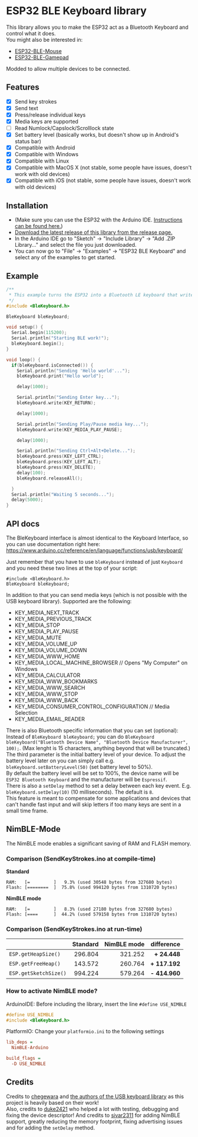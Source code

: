 # ESP32 BLE Keyboard library

This library allows you to make the ESP32 act as a Bluetooth Keyboard and control what it does.  
You might also be interested in:
- [ESP32-BLE-Mouse](https://github.com/T-vK/ESP32-BLE-Mouse)
- [ESP32-BLE-Gamepad](https://github.com/lemmingDev/ESP32-BLE-Gamepad)

Modded to allow multiple devices to be connected.


## Features

 - [x] Send key strokes
 - [x] Send text
 - [x] Press/release individual keys
 - [x] Media keys are supported
 - [ ] Read Numlock/Capslock/Scrolllock state
 - [x] Set battery level (basically works, but doesn't show up in Android's status bar)
 - [x] Compatible with Android
 - [x] Compatible with Windows
 - [x] Compatible with Linux
 - [x] Compatible with MacOS X (not stable, some people have issues, doesn't work with old devices)
 - [x] Compatible with iOS (not stable, some people have issues, doesn't work with old devices)

## Installation
- (Make sure you can use the ESP32 with the Arduino IDE. [Instructions can be found here.](https://github.com/espressif/arduino-esp32#installation-instructions))
- [Download the latest release of this library from the release page.](https://github.com/T-vK/ESP32-BLE-Keyboard/releases)
- In the Arduino IDE go to "Sketch" -> "Include Library" -> "Add .ZIP Library..." and select the file you just downloaded.
- You can now go to "File" -> "Examples" -> "ESP32 BLE Keyboard" and select any of the examples to get started.

## Example

``` C++
/**
 * This example turns the ESP32 into a Bluetooth LE keyboard that writes the words, presses Enter, presses a media key and then Ctrl+Alt+Delete
 */
#include <BleKeyboard.h>

BleKeyboard bleKeyboard;

void setup() {
  Serial.begin(115200);
  Serial.println("Starting BLE work!");
  bleKeyboard.begin();
}

void loop() {
  if(bleKeyboard.isConnected()) {
    Serial.println("Sending 'Hello world'...");
    bleKeyboard.print("Hello world");

    delay(1000);

    Serial.println("Sending Enter key...");
    bleKeyboard.write(KEY_RETURN);

    delay(1000);

    Serial.println("Sending Play/Pause media key...");
    bleKeyboard.write(KEY_MEDIA_PLAY_PAUSE);

    delay(1000);

    Serial.println("Sending Ctrl+Alt+Delete...");
    bleKeyboard.press(KEY_LEFT_CTRL);
    bleKeyboard.press(KEY_LEFT_ALT);
    bleKeyboard.press(KEY_DELETE);
    delay(100);
    bleKeyboard.releaseAll();

  }
  Serial.println("Waiting 5 seconds...");
  delay(5000);
}
```

## API docs
The BleKeyboard interface is almost identical to the Keyboard Interface, so you can use documentation right here:
https://www.arduino.cc/reference/en/language/functions/usb/keyboard/

Just remember that you have to use `bleKeyboard` instead of just `Keyboard` and you need these two lines at the top of your script:
```
#include <BleKeyboard.h>
BleKeyboard bleKeyboard;
```

In addition to that you can send media keys (which is not possible with the USB keyboard library). Supported are the following:
- KEY_MEDIA_NEXT_TRACK
- KEY_MEDIA_PREVIOUS_TRACK
- KEY_MEDIA_STOP
- KEY_MEDIA_PLAY_PAUSE
- KEY_MEDIA_MUTE
- KEY_MEDIA_VOLUME_UP
- KEY_MEDIA_VOLUME_DOWN
- KEY_MEDIA_WWW_HOME
- KEY_MEDIA_LOCAL_MACHINE_BROWSER // Opens "My Computer" on Windows
- KEY_MEDIA_CALCULATOR
- KEY_MEDIA_WWW_BOOKMARKS
- KEY_MEDIA_WWW_SEARCH
- KEY_MEDIA_WWW_STOP
- KEY_MEDIA_WWW_BACK
- KEY_MEDIA_CONSUMER_CONTROL_CONFIGURATION // Media Selection
- KEY_MEDIA_EMAIL_READER

There is also Bluetooth specific information that you can set (optional):
Instead of `BleKeyboard bleKeyboard;` you can do `BleKeyboard bleKeyboard("Bluetooth Device Name", "Bluetooth Device Manufacturer", 100);`. (Max lenght is 15 characters, anything beyond that will be truncated.)  
The third parameter is the initial battery level of your device. To adjust the battery level later on you can simply call e.g.  `bleKeyboard.setBatteryLevel(50)` (set battery level to 50%).  
By default the battery level will be set to 100%, the device name will be `ESP32 Bluetooth Keyboard` and the manufacturer will be `Espressif`.  
There is also a `setDelay` method to set a delay between each key event. E.g. `bleKeyboard.setDelay(10)` (10 milliseconds). The default is `8`.  
This feature is meant to compensate for some applications and devices that can't handle fast input and will skip letters if too many keys are sent in a small time frame.  

## NimBLE-Mode
The NimBLE mode enables a significant saving of RAM and FLASH memory.

### Comparison (SendKeyStrokes.ino at compile-time)

**Standard**
```
RAM:   [=         ]   9.3% (used 30548 bytes from 327680 bytes)
Flash: [========  ]  75.8% (used 994120 bytes from 1310720 bytes)
```

**NimBLE mode**
```
RAM:   [=         ]   8.3% (used 27180 bytes from 327680 bytes)
Flash: [====      ]  44.2% (used 579158 bytes from 1310720 bytes)
```

### Comparison (SendKeyStrokes.ino at run-time)

|   | Standard | NimBLE mode | difference
|---|--:|--:|--:|
| `ESP.getHeapSize()`   | 296.804 | 321.252 | **+ 24.448**  |
| `ESP.getFreeHeap()`   | 143.572 | 260.764 | **+ 117.192** |
| `ESP.getSketchSize()` | 994.224 | 579.264 | **- 414.960** |

### How to activate NimBLE mode?

ArduinoIDE: Before including the library, insert the line `#define USE_NIMBLE`
```C++
#define USE_NIMBLE
#include <BleKeyboard.h>
```

PlatformIO: Change your `platformio.ini` to the following settings
```ini
lib_deps = 
  NimBLE-Arduino

build_flags = 
  -D USE_NIMBLE
```

## Credits

Credits to [chegewara](https://github.com/chegewara) and [the authors of the USB keyboard library](https://github.com/arduino-libraries/Keyboard/) as this project is heavily based on their work!  
Also, credits to [duke2421](https://github.com/T-vK/ESP32-BLE-Keyboard/issues/1) who helped a lot with testing, debugging and fixing the device descriptor!
And credits to [sivar2311](https://github.com/sivar2311) for adding NimBLE support, greatly reducing the memory footprint, fixing advertising issues and for adding the `setDelay` method.
